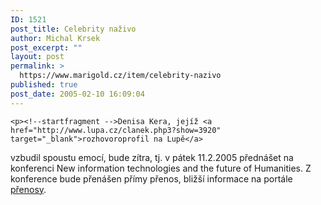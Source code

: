 ```yaml
---
ID: 1521
post_title: Celebrity naživo
author: Michal Krsek
post_excerpt: ""
layout: post
permalink: >
  https://www.marigold.cz/item/celebrity-nazivo
published: true
post_date: 2005-02-10 16:09:04
---
```

	<p><!--startfragment -->Denisa Kera, jejíž <a href="http://www.lupa.cz/clanek.php3?show=3920"  target="_blank">rozhovoroprofil na Lupě</a>
vzbudil spoustu emocí, bude zítra, tj. v pátek 11.2.2005 přednášet na
konferenci New information technologies and the future of Humanities. Z
konference bude přenášen přímy přenos, bližší informace na portále <a href="http://prenosy.cesnet.cz/">přenosy</a>.
</p>